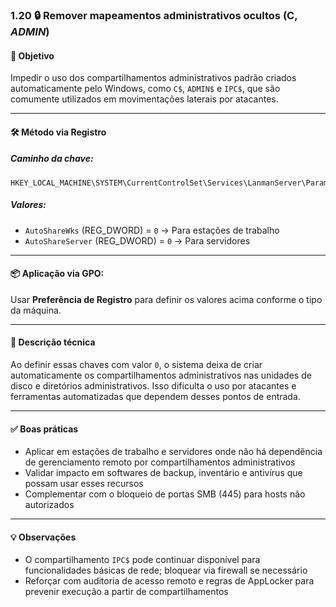 ### 1.20 🔒 Remover mapeamentos administrativos ocultos (C$, ADMIN$)

#### 🎯 Objetivo
Impedir o uso dos compartilhamentos administrativos padrão criados automaticamente pelo Windows, como `C$`, `ADMIN$` e `IPC$`, que são comumente utilizados em movimentações laterais por atacantes.

---

#### 🛠️ Método via Registro

##### Caminho da chave:
```
HKEY_LOCAL_MACHINE\SYSTEM\CurrentControlSet\Services\LanmanServer\Parameters
```

##### Valores:
- `AutoShareWks` (REG_DWORD) = `0` → Para estações de trabalho
- `AutoShareServer` (REG_DWORD) = `0` → Para servidores

---

#### 📦 Aplicação via GPO:
Usar **Preferência de Registro** para definir os valores acima conforme o tipo da máquina.

---

#### 📝 Descrição técnica
Ao definir essas chaves com valor `0`, o sistema deixa de criar automaticamente os compartilhamentos administrativos nas unidades de disco e diretórios administrativos. Isso dificulta o uso por atacantes e ferramentas automatizadas que dependem desses pontos de entrada.

---

#### ✅ Boas práticas
- Aplicar em estações de trabalho e servidores onde não há dependência de gerenciamento remoto por compartilhamentos administrativos
- Validar impacto em softwares de backup, inventário e antivírus que possam usar esses recursos
- Complementar com o bloqueio de portas SMB (445) para hosts não autorizados

---

#### 💡 Observações
- O compartilhamento `IPC$` pode continuar disponível para funcionalidades básicas de rede; bloquear via firewall se necessário
- Reforçar com auditoria de acesso remoto e regras de AppLocker para prevenir execução a partir de compartilhamentos